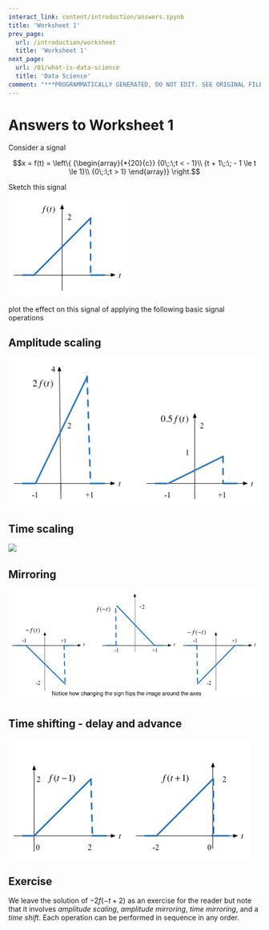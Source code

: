 ```yaml
---
interact_link: content/introduction/answers.ipynb
title: 'Worksheet 1'
prev_page:
  url: /introduction/worksheet
  title: 'Worksheet 1'
next_page:
  url: /01/what-is-data-science
  title: 'Data Science'
comment: "***PROGRAMMATICALLY GENERATED, DO NOT EDIT. SEE ORIGINAL FILES IN /content***"
---
```


# Answers to Worksheet 1

Consider a signal 

$$x = f(t) = \left\{ {\begin{array}{*{20}{c}}
{0\;:\;t <  - 1}\\
{t + 1\;:\; - 1 \le t \le 1}\\
{0\;:\;t > 1}
\end{array}} \right.$$

Sketch this signal

<img src="pictures/sig1.png">

plot the effect on this signal of applying the following basic signal operations

## Amplitude scaling

<img src="pictures/sigs2.png">

## Time scaling

<img src="files/pictures/sigs3.png">

## Mirroring

<img src="pictures/sigs4.png">

## Time shifting - delay and advance

<img src="pictures/sigs5.png">

## Exercise

We leave the solution of $-2f(-t+2)$ as an exercise for the reader but note that it involves *amplitude scaling*, *amplitude mirroring*, *time mirroring*, and a *time shift*. Each operation can be performed in sequence in any order.
